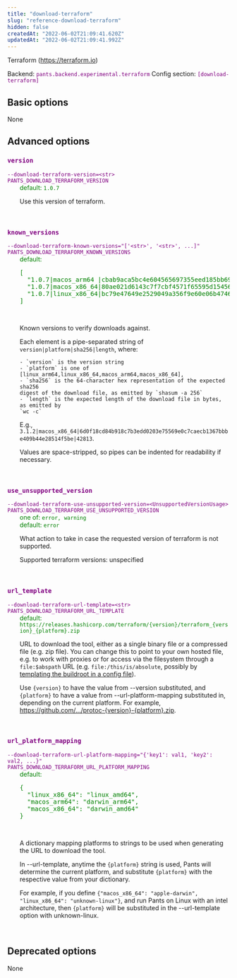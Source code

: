 ```yaml
---
title: "download-terraform"
slug: "reference-download-terraform"
hidden: false
createdAt: "2022-06-02T21:09:41.620Z"
updatedAt: "2022-06-02T21:09:41.992Z"
---
```

Terraform (https://terraform.io)

Backend: <span style="color: purple"><code>pants.backend.experimental.terraform</code></span>
Config section: <span style="color: purple"><code>[download-terraform]</code></span>

## Basic options

None

## Advanced options

<div style="color: purple">
  <h3><code>version</code></h3>
  <code>--download-terraform-version=&lt;str&gt;</code><br>
  <code>PANTS_DOWNLOAD_TERRAFORM_VERSION</code><br>
</div>
<div style="padding-left: 2em;">
<span style="color: green">default: <code>1.0.7</code></span>

<br>

Use this version of terraform.
</div>
<br>

<div style="color: purple">
  <h3><code>known_versions</code></h3>
  <code>--download-terraform-known-versions=&quot;['&lt;str&gt;', '&lt;str&gt;', ...]&quot;</code><br>
  <code>PANTS_DOWNLOAD_TERRAFORM_KNOWN_VERSIONS</code><br>
</div>
<div style="padding-left: 2em;">
<span style="color: green">default: <pre>[
  "1.0.7|macos&lowbar;arm64 |cbab9aca5bc4e604565697355eed185bb699733811374761b92000cc188a7725|32071346",
  "1.0.7|macos&lowbar;x86&lowbar;64|80ae021d6143c7f7cbf4571f65595d154561a2a25fd934b7a8ccc1ebf3014b9b|33020029",
  "1.0.7|linux&lowbar;x86&lowbar;64|bc79e47649e2529049a356f9e60e06b47462bf6743534a10a4c16594f443be7b|32671441"
]</pre></span>

<br>


Known versions to verify downloads against.

Each element is a pipe-separated string of `version|platform|sha256|length`, where:

    - `version` is the version string
    - `platform` is one of [linux_arm64,linux_x86_64,macos_arm64,macos_x86_64],
    - `sha256` is the 64-character hex representation of the expected sha256
    digest of the download file, as emitted by `shasum -a 256`
    - `length` is the expected length of the download file in bytes, as emitted by
    `wc -c`

E.g., `3.1.2|macos_x86_64|6d0f18cd84b918c7b3edd0203e75569e0c7caecb1367bbbe409b44e28514f5be|42813`.

Values are space-stripped, so pipes can be indented for readability if necessary.

</div>
<br>

<div style="color: purple">
  <h3><code>use_unsupported_version</code></h3>
  <code>--download-terraform-use-unsupported-version=&lt;UnsupportedVersionUsage&gt;</code><br>
  <code>PANTS_DOWNLOAD_TERRAFORM_USE_UNSUPPORTED_VERSION</code><br>
</div>
<div style="padding-left: 2em;">
<span style="color: green">one of: <code>error, warning</code></span><br>
<span style="color: green">default: <code>error</code></span>

<br>


What action to take in case the requested version of terraform is not supported.

Supported terraform versions: unspecified

</div>
<br>

<div style="color: purple">
  <h3><code>url_template</code></h3>
  <code>--download-terraform-url-template=&lt;str&gt;</code><br>
  <code>PANTS_DOWNLOAD_TERRAFORM_URL_TEMPLATE</code><br>
</div>
<div style="padding-left: 2em;">
<span style="color: green">default: <code>https://releases.hashicorp.com/terraform/{version}/terraform&lowbar;{version}&lowbar;{platform}.zip</code></span>

<br>

URL to download the tool, either as a single binary file or a compressed file (e.g. zip file). You can change this to point to your own hosted file, e.g. to work with proxies or for access via the filesystem through a `file:$abspath` URL (e.g. `file:/this/is/absolute`, possibly by [templating the buildroot in a config file]([Options](doc:options)#config-file-entries)).

Use `{version}` to have the value from --version substituted, and `{platform}` to have a value from --url-platform-mapping substituted in, depending on the current platform. For example, https://github.com/.../protoc-{version}-{platform}.zip.
</div>
<br>

<div style="color: purple">
  <h3><code>url_platform_mapping</code></h3>
  <code>--download-terraform-url-platform-mapping=&quot;{'key1': val1, 'key2': val2, ...}&quot;</code><br>
  <code>PANTS_DOWNLOAD_TERRAFORM_URL_PLATFORM_MAPPING</code><br>
</div>
<div style="padding-left: 2em;">
<span style="color: green">default: <pre>{
  "linux&lowbar;x86&lowbar;64": "linux&lowbar;amd64",
  "macos&lowbar;arm64": "darwin&lowbar;arm64",
  "macos&lowbar;x86&lowbar;64": "darwin&lowbar;amd64"
}</pre></span>

<br>

A dictionary mapping platforms to strings to be used when generating the URL to download the tool.

In --url-template, anytime the `{platform}` string is used, Pants will determine the current platform, and substitute `{platform}` with the respective value from your dictionary.

For example, if you define `{"macos_x86_64": "apple-darwin", "linux_x86_64": "unknown-linux"}`, and run Pants on Linux with an intel architecture, then `{platform}` will be substituted in the --url-template option with unknown-linux.
</div>
<br>


## Deprecated options

None
